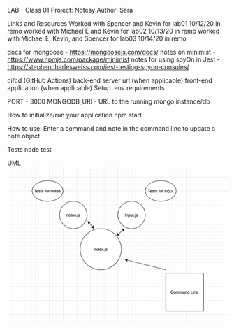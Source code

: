 LAB - Class 01
Project: Notesy
Author: Sara

Links and Resources
Worked with Spencer and Kevin for lab01 10/12/20 in remo
worked with Michael E and Kevin for lab02 10/13/20 in remo
worked with Michael E, Kevin, and Spencer for lab03 10/14/20 in remo

docs for mongoose - https://mongoosejs.com/docs/
notes on minimist - https://www.npmjs.com/package/minimist
notes for using spyOn in Jest - https://stephencharlesweiss.com/jest-testing-spyon-consoles/

ci/cd (GitHub Actions)
back-end server url (when applicable)
front-end application (when applicable)
Setup
.env requirements 

PORT - 3000
MONGODB_URI - URL to the running mongo instance/db

How to initialize/run your application
npm start

How to use:
Enter a command and note in the command line to update a note object 

Tests
node test

UML
![UML image](./img/uml2.png)

